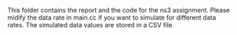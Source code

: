 
This folder contains the report and the code for the ns3 assignment.
Please midify the data rate in main.cc if you want to simulate for different data rates. The simulated data values are stored in a CSV file.
